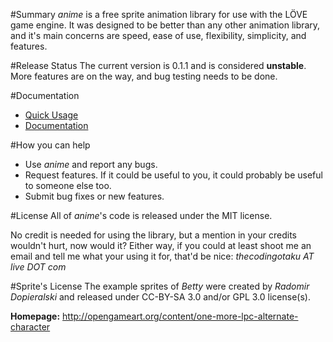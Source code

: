 #Summary
_anime_ is a free sprite animation library for use with the LÖVE game engine. It
was designed to be better than any other animation library, and it's main 
concerns are speed, ease of use, flexibility, simplicity, and features.

#Release Status
The current version is 0.1.1 and is considered **unstable**. More features are
on the way, and bug testing needs to be done.

#Documentation
- [Quick Usage](https://github.com/thecodingotaku/anime/wiki/Quick-Usage)
- [Documentation](https://github.com/thecodingotaku/anime/wiki/Documentation)


#How you can help
- Use _anime_ and report any bugs.
- Request features. If it could be useful to you, it could probably be useful to 
someone else too.
- Submit bug fixes or new features.

#License
All of _anime_'s code is released under the MIT license. 

No credit is needed for using the library, but a mention in your credits 
wouldn't hurt, now would it? Either way, if you could at least shoot me an email 
and tell me what your using it for, that'd be nice: *thecodingotaku AT live DOT 
com* 

#Sprite's License
The example sprites of _Betty_ were created by _Radomir Dopieralski_ and 
released under CC-BY-SA 3.0 and/or GPL 3.0 license(s). 

**Homepage:**
http://opengameart.org/content/one-more-lpc-alternate-character
